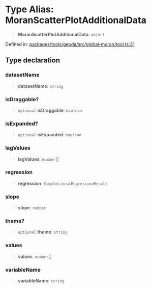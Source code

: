 # Type Alias: MoranScatterPlotAdditionalData

> **MoranScatterPlotAdditionalData**: `object`

Defined in: [packages/tools/geoda/src/global-moran/tool.ts:31](https://github.com/GeoDaCenter/openassistant/blob/0f7bf760e453a1735df9463dc799b04ee2f630fd/packages/tools/geoda/src/global-moran/tool.ts#L31)

## Type declaration

### datasetName

> **datasetName**: `string`

### isDraggable?

> `optional` **isDraggable**: `boolean`

### isExpanded?

> `optional` **isExpanded**: `boolean`

### lagValues

> **lagValues**: `number`[]

### regression

> **regression**: `SimpleLinearRegressionResult`

### slope

> **slope**: `number`

### theme?

> `optional` **theme**: `string`

### values

> **values**: `number`[]

### variableName

> **variableName**: `string`
